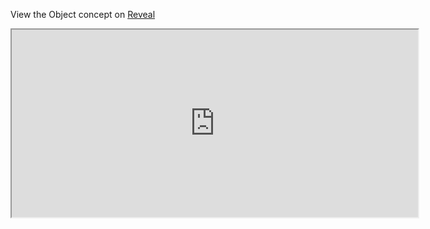 
<!--
FrozenIsBool False
-->

View the Object concept on [Reveal](https://shareyoursystem.ouvaton.org/reveal/Object.html)

<iframe width="650" height="300" src="https://shareyoursystem.ouvaton.org/reveal/Object.html">
  Fallback text here for unsupporting browsers, of which there are scant few.
</iframe>

